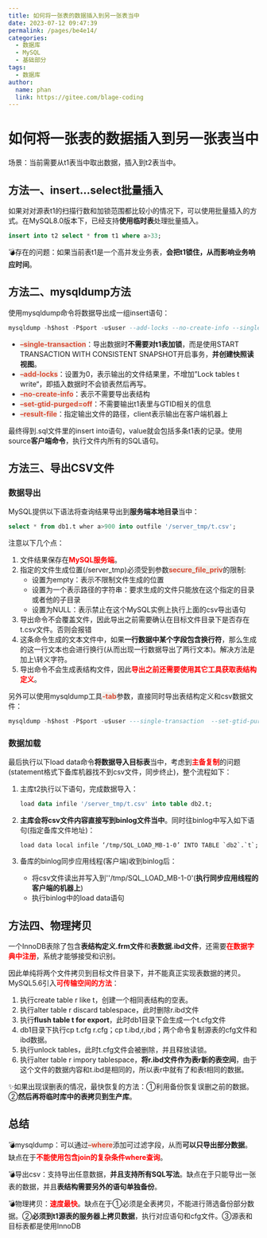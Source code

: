 ```yaml
---
title: 如何将一张表的数据插入到另一张表当中
date: 2023-07-12 09:47:39
permalink: /pages/be4e14/
categories:
  - 数据库
  - MySQL
  - 基础部分
tags:
  - 数据库
author: 
  name: phan
  link: https://gitee.com/blage-coding
---
```

# 如何将一张表的数据插入到另一张表当中

场景：当前需要从t1表当中取出数据，插入到t2表当中。

## 方法一、insert...select批量插入

如果对对源表t1的扫描行数和加锁范围都比较小的情况下，可以使用批量插入的方式。在MySQL8.0版本下，已经支持**使用临时表**处理批量插入。

```sql
insert into t2 select * from t1 where a>33;
```

💣存在的问题：如果当前表t1是一个高并发业务表，**会把t1锁住，从而影响业务响应时间**。

## 方法二、mysqldump方法

使用mysqldump命令将数据导出成一组insert语句：

```sql
mysqldump -h$host -P$port -u$user --add-locks --no-create-info --single-transaction  --set-gtid-purged=OFF db1 t --where="a>900" --result-file=/client_tmp/t.sql
```

- <font style="background: rgb(240, 240, 236)" color="#d94a33">**–single-transaction**</font>：导出数据时**不需要对t1表加锁**，而是使用START TRANSACTION WITH CONSISTENT SNAPSHOT开启事务，**并创建快照读视图**。
- <font style="background: rgb(240, 240, 236)" color="#d94a33">**–add-locks**</font>：设置为0，表示输出的文件结果里，不增加”Lock tables t write“，即插入数据时不会锁表然后再写。
- <font style="background: rgb(240, 240, 236)" color="#d94a33">**–no-create-info**</font>：表示不需要导出表结构
- <font style="background: rgb(240, 240, 236)" color="#d94a33">**–set-gtid-purged=off**</font>：不需要输出t1表里与GTID相关的信息
- <font style="background: rgb(240, 240, 236)" color="#d94a33">**–result-file**</font>：指定输出文件的路径，client表示输出在客户端机器上

最终得到.sql文件里的insert into语句，value就会包括多条t1表的记录。使用source**客户端命令**，执行文件内所有的SQL语句。

## 方法三、导出CSV文件

### 数据导出

MySQL提供以下语法将查询结果导出到**服务端本地目录**当中：

````sql
select * from db1.t wher a>900 into outfile '/server_tmp/t.csv';
````

注意以下几个点：

1. 文件结果保存在<font color="red">**MySQL服务端**</font>。
2. 指定的文件生成位置(/server_tmp)必须受到参数<font style="background: rgb(240, 240, 236)" color="#d94a33">**secure_file_priv**</font>的限制:
   - 设置为empty：表示不限制文件生成的位置
   - 设置为一个表示路径的字符串：要求生成的文件只能放在这个指定的目录或者他的子目录
   - 设置为NULL：表示禁止在这个MySQL实例上执行上面的csv导出语句
3. 导出命令不会覆盖文件，因此导出之前需要确认在目标文件目录下是否存在t.csv文件。否则会报错
4. 这条命令生成的文本文件中，如果**一行数据中某个字段包含换行符**，那么生成的这一行文本也会进行换行(从而出现一行数据导出了两行文本)。解决方法是加上\转义字符。
5. 导出命令不会生成表结构文件，因此<font color="red">**导出之前还需要使用其它工具获取表结构定义**</font>。

另外可以使用mysqldump工具<font style="background: rgb(240, 240, 236)" color="#d94a33">**-tab**</font>参数，直接同时导出表结构定义和csv数据文件：

```sql
mysqldump -h$host -P$port -u$user ---single-transaction  --set-gtid-purged=OFF db1 t --where="a>900" --tab=$secure_file_priv
```

### 数据加载

最后执行以下load data命令**将数据导入目标表**当中，考虑到<font color="red">**主备复制**</font>的问题(statement格式下备库机器找不到csv文件，同步终止)，整个流程如下：

1. 主库t2执行以下语句，完成数据导入：

   ```sql
   load data infile '/server_tmp/t.csv' into table db2.t;
   ```

2. **主库会将csv文件内容直接写到binlog文件当中**。同时往binlog中写入如下语句(指定备库文件地址)：

   ```sq
   load data local infile ‘/tmp/SQL_LOAD_MB-1-0’ INTO TABLE `db2`.`t`;
   ```

3. 备库的binlog同步应用线程(客户端)收到binlog后：

   - 将csv文件读出并写入到''/tmp/SQL_LOAD_MB-1-0'(**执行同步应用线程的客户端的机器上**)
   - 执行binlog中的load data语句

## 方法四、物理拷贝

一个InnoDB表除了包含**表结构定义.frm文件**和**表数据.ibd文件**，还需要<font color="red">**在数据字典中注册**</font>，系统才能够接受和识别。

因此单纯将两个文件拷贝到目标文件目录下，并不能真正实现表数据的拷贝。MySQL5.6引入<font color="red">**可传输空间的方法**</font>：

1. 执行create table r like t，创建一个相同表结构的空表。
2. 执行alter table r discard tablespace，此时删除r.ibd文件
3. 执行**flush table t for export**，此时db1目录下会生成一个t.cfg文件
4. db1目录下执行cp t.cfg r.cfg；cp t.ibd,r,ibd；两个命令复制源表的cfg文件和ibd数据。
5. 执行unlock tables，此时t.cfg文件会被删除，并且释放读锁。
6. 执行alter table r impory tablespace，**将r.ibd文件作为表r新的表空间**，由于这个文件的数据内容和t.ibd是相同的，所以表r中就有了和表t相同的数据。

✨如果出现误删表的情况，最快恢复的方法：①利用备份恢复误删之前的数据。②**然后再将临时库中的表拷贝到生产库**。

## 总结

💣mysqldump：可以通过<font style="background: rgb(240, 240, 236)" color="#d94a33">**–where**</font>添加可过滤字段，从而**可以只导出部分数据**。缺点在于<font color="red">**不能使用包含join的复杂条件where查询**</font>。

💣导出csv：支持导出任意数据，**并且支持所有SQL写法**。缺点在于只能导出一张表的数据，并且**表结构需要另外的语句单独备份**。

💣物理拷贝：<font color="red">**速度最快**</font>。缺点在于①必须是全表拷贝，不能进行筛选备份部分数据。②**必须到t1源表的服务器上拷贝数据**，执行对应语句和cfg文件。③源表和目标表都是使用InnoDB

